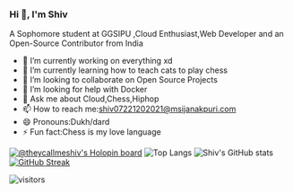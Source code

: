 ### Hi 👋, I'm Shiv
A Sophomore student at GGSIPU ,Cloud Enthusiast,Web Developer and an Open-Source Contributor from India
- 🔭 I’m currently working on everything xd
- 🌱 I’m currently learning how to teach cats to play chess
- 👯 I’m looking to collaborate on Open Source Projects
- 🤔 I’m looking for help with Docker
- 💬 Ask me about Cloud,Chess,Hiphop
- 📫 How to reach me:shiv07221202021@msijanakpuri.com
- 😄 Pronouns:Dukh/dard
- ⚡ Fun fact:Chess is my love language

[![@theycallmeshiv's Holopin board](https://holopin.me/heycallmeshiv)](https://holopin.io/@heycallmeshiv)
![Top Langs](https://github-readme-stats.vercel.app/api/top-langs/?username=helloshiv01&show_icons=true&theme=tokyonight)
![Shiv's GitHub stats](https://github-readme-stats.vercel.app/api?username=helloshiv01&show_icons=true&theme=tokyonight)
[![GitHub Streak](https://streak-stats.demolab.com/?user=helloshiv01)](https://git.io/streak-stats)


![visitors](https://visitor-badge.laobi.icu/badge?page_id=helloshiv01.visitor-badge)
